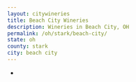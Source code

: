 ```yaml
---
layout: citywineries
title: Beach City Wineries
description: Wineries in Beach City, OH
permalink: /oh/stark/beach-city/
state: oh
county: stark
city: beach city
---
```

-
